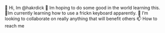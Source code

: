 👋 Hi, Im @hakrdick
👀 Im hoping to do some good in the world learning this.
🌱Im currently learning how to use a frickn keyboard apparently.
💞️ I’m looking to collaborate on really anything that will benefit others
📫 How to reach me
